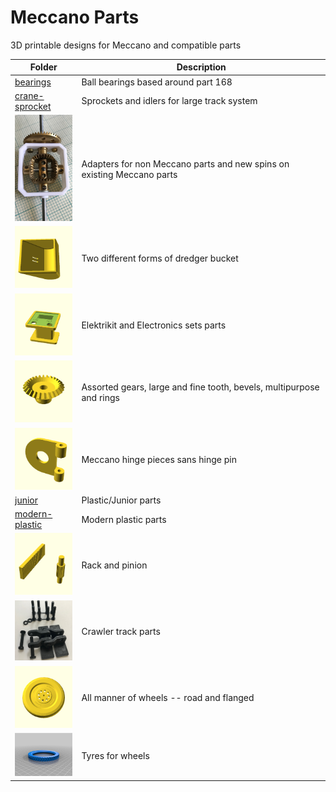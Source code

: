# Meccano Parts

3D printable designs for Meccano and compatible parts

Folder | Description
------ | -----------
[bearings](parts/bearings#readme) | Ball bearings based around part 168
[crane-sprocket](parts/crane-sprocket#readme) | Sprockets and idlers for large track system
[<img src="parts/custom-parts/differential/images/bevel1.jpg" width="100">](parts/custom-parts#readme) | Adapters for non Meccano parts and new spins on existing Meccano parts
[<img src="parts/dredger-bucket/images/rect.png" width="100">](parts/dredger-bucket#readme) | Two different forms of dredger bucket
[<img src="parts/electrical/images/520.png" width="100">](parts/electrical#readme) | Elektrikit and Electronics sets parts
[<img src="parts/gears/bevel/images/bevel-26.png" width="100">](parts/gears#readme) | Assorted gears, large and fine tooth, bevels, multipurpose and rings
[<img src="parts/hinges/images/outer.png" width="100">](parts/hinges#readme) | Meccano hinge pieces sans hinge pin
[junior](parts/junior#readme) | Plastic/Junior parts
[modern-plastic](parts/modern-plastic#readme) | Modern plastic parts
[<img src="parts/rack-and-pinion/images/2.png" width="100">](parts/rack-and-pinion#readme) | Rack and pinion
[<img src="parts/tracks/pinned-track-link/images/all.jpg" width="100">](parts/tracks#readme) | Crawler track parts
[<img src="parts/wheel/road/images/187b.png" width="100">](parts/wheel#readme) | All manner of wheels -- road and flanged
[<img src="parts/tyres/images/142a.png" width="100">](parts/tyres#readme) | Tyres for wheels
